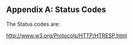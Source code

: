 Appendix A: Status Codes
------------------------
The Status codes are:

http://www.w3.org/Protocols/HTTP/HTRESP.html